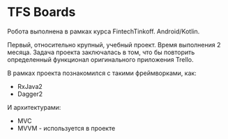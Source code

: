 # TFS Boards

Робота выполнена в рамках курса FintechTinkoff. Android/Kotlin.

Первый, относительно крупный, учебный проект. Время выполнения 2 месяца. Задача проекта заключалась в том, что бы повторить определенный функционал оригинального приложения Trello.

В рамках проекта познакомился с такими фреймворками, как:

- RxJava2
- Dagger2

И архитектурами:

- MVC
- MVVM - используется в проекте